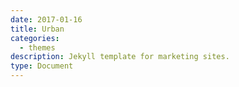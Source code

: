 ```yaml
---
date: 2017-01-16
title: Urban
categories:
  - themes
description: Jekyll template for marketing sites.
type: Document
---
```

